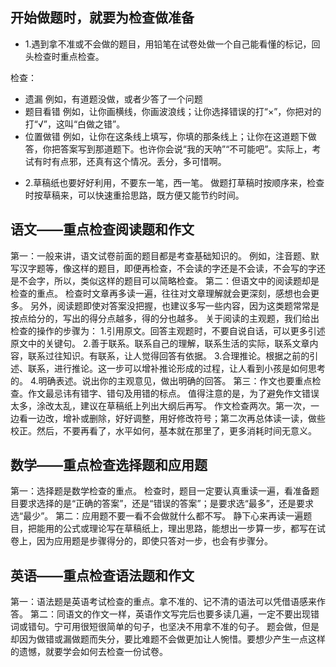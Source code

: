 ## 开始做题时，就要为检查做准备

* 1.遇到拿不准或不会做的题目，用铅笔在试卷处做一个自己能看懂的标记，回头检查时重点检查。

检查：

- 遗漏
例如，有道题没做，或者少答了一个问题
- 题目看错
例如，让你画横线，你画波浪线；让你选择错误的打“×”，你把对的打“√”，这叫“白做之错”。
- 位置做错
例如，让你在这条线上填写，你填的那条线上；让你在这道题下做答，你把答案写到那道题下。也许你会说“我的天呐”“不可能吧”。实际上，考试有时有点邪，还真有这个情况。丢分，多可惜啊。

* 2.草稿纸也要好好利用，不要东一笔，西一笔。
做题打草稿时按顺序来，检查时按草稿来，可以快速重拾思路，既方便又能节约时间。

## 语文——重点检查阅读题和作文

第一：一般来讲，语文试卷前面的题目都是考查基础知识的。
例如，注音题、默写汉字题等，像这样的题目，即便再检查，不会读的字还是不会读，不会写的字还是不会字，所以，类似这样的题目可以简略检查。
第二：但语文中的阅读题却是检查的重点。
检查时文章再多读一遍，往往对文章理解就会更深刻，感想也会更多。
另外，阅读题即使对答案没把握，也建议多写一些内容，因为这类题常常是按点给分的，写出的得分点越多，得的分也越多。
关于阅读的主观题，我们给出检查的操作的步骤为：
1.引用原文。回答主观题时，不要自说自话，可以更多引述原文中的关键句。
2.善于联系。联系自己的理解，联系生活的实际，联系文章内容，联系过往知识。有联系，让人觉得回答有依据。
3.合理推论。根据之前的引述、联系，进行推论。这一步可以增补推论形成的过程，让人看到小孩是如何思考的。
4.明确表述。说出你的主观意见，做出明确的回答。
第三：作文也要重点检查。作文最忌讳有错字、错句及用错的标点。
值得注意的是，为了避免作文错误太多，涂改太乱，建议在草稿纸上列出大纲后再写。
作文检查两次。第一次，一边看一边改，增补或删除，好好调整，用好修改符号；第二次再总体读一读，做些校正。然后，不要再看了，水平如何，基本就在那里了，更多消耗时间无意义。

## 数学——重点检查选择题和应用题
第一：选择题是数学检查的重点。
检查时，题目一定要认真重读一遍，看准备题目要求选择的是“正确的答案”，还是“错误的答案”；是要求选“最多”，还是要求选“最少”。
第二：应用题不要一看不会做就什么都不写。
静下心来再读一遍题目，把能用的公式或理论写在草稿纸上，理出思路，能想出一步算一步，都写在试卷上，因为应用题是步骤得分的，即使只答对一步，也会有步骤分。

## 英语——重点检查语法题和作文
第一：语法题是英语考试检查的重点。拿不准的、记不清的语法可以凭借语感来作答。
第二：同语文的作文一样，英语作文写完后也要多读几遍，一定不要出现错词或错句。宁可用很短很简单的句子，也坚决不用拿不准的句子。
题会做，但是却因为做错或漏做题而失分，要比难题不会做更加让人惋惜。要想少产生一点这样的遗憾，就要学会如何去检查一份试卷。
